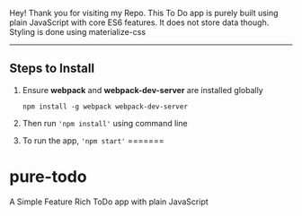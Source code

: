 Hey! Thank you for visiting my Repo. This To Do app is purely built using plain JavaScript with core ES6 features. It does not store data though. Styling is done using materialize-css

----------


Steps to Install
-------------


 1. Ensure **webpack** and **webpack-dev-server** are installed globally
	 
    `npm install -g webpack webpack-dev-server`
    
 2. Then run `'npm install'` using command line
 3. To run the app, `'npm start'`
=======
# pure-todo
A Simple Feature Rich ToDo app with plain JavaScript
